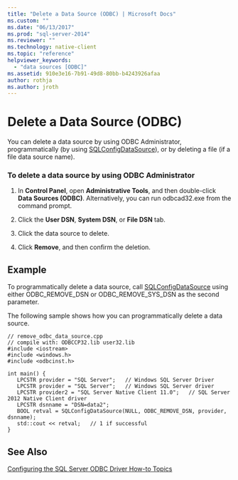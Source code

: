 ```yaml
---
title: "Delete a Data Source (ODBC) | Microsoft Docs"
ms.custom: ""
ms.date: "06/13/2017"
ms.prod: "sql-server-2014"
ms.reviewer: ""
ms.technology: native-client
ms.topic: "reference"
helpviewer_keywords: 
  - "data sources [ODBC]"
ms.assetid: 910e3e16-7b91-49d8-80bb-b4243926afaa
author: rothja
ms.author: jroth
---
```

# Delete a Data Source (ODBC)
  You can delete a data source by using ODBC Administrator, programmatically (by using [SQLConfigDataSource](../native-client-odbc-api/sqlconfigdatasource.md)), or by deleting a file (if a file data source name).  
  
### To delete a data source by using ODBC Administrator  
  
1.  In **Control Panel**, open **Administrative Tools**, and then double-click **Data Sources (ODBC)**. Alternatively, you can run odbcad32.exe from the command prompt.  
  
2.  Click the **User DSN**, **System DSN**, or **File DSN** tab.  
  
3.  Click the data source to delete.  
  
4.  Click **Remove**, and then confirm the deletion.  
  
## Example  
 To programmatically delete a data source, call [SQLConfigDataSource](../native-client-odbc-api/sqlconfigdatasource.md) using either ODBC_REMOVE_DSN or ODBC_REMOVE_SYS_DSN as the second parameter.  
  
 The following sample shows how you can programmatically delete a data source.  
  
```  
// remove_odbc_data_source.cpp  
// compile with: ODBCCP32.lib user32.lib  
#include <iostream>  
#include <windows.h>  
#include <odbcinst.h>  
  
int main() {   
   LPCSTR provider = "SQL Server";   // Windows SQL Server Driver  
   LPCSTR provider = "SQL Server";   // Windows SQL Server driver  
   LPCSTR provider2 = "SQL Server Native Client 11.0";   // SQL Server 2012 Native Client driver  
   LPCSTR dsnname = "DSN=data2";  
   BOOL retval = SQLConfigDataSource(NULL, ODBC_REMOVE_DSN, provider, dsnname);  
   std::cout << retval;   // 1 if successful  
}  
```  
  
## See Also  
 [Configuring the SQL Server ODBC Driver How-to Topics](../../database-engine/dev-guide/configuring-the-sql-server-odbc-driver-how-to-topics.md)  
  
  
